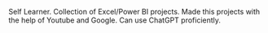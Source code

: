 Self Learner.
Collection of Excel/Power BI projects.
Made this projects with the help of Youtube and Google.
Can use ChatGPT proficiently.

